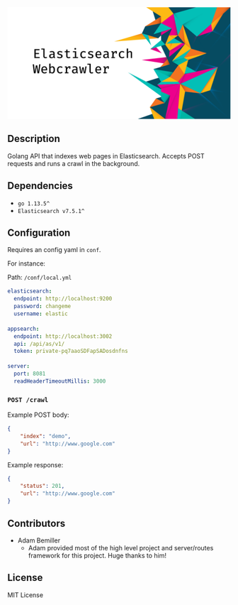 ![Elasticsearch Search API](docs/img/elastic-webcrawler.png)

## Description

Golang API that indexes web pages in Elasticsearch. Accepts POST requests and runs a crawl in the background.

## Dependencies

- `go 1.13.5^`
- `Elasticsearch v7.5.1^`

## Configuration

Requires an config yaml in `conf`.

For instance:

Path: `/conf/local.yml`

```YAML
elasticsearch:
  endpoint: http://localhost:9200
  password: changeme
  username: elastic

appsearch:
  endpoint: http://localhost:3002
  api: /api/as/v1/
  token: private-pq7aaoSDFapSADosdnfns

server:
  port: 8081
  readHeaderTimeoutMillis: 3000
```

### `POST /crawl`

Example POST body:

```JSON
{
    "index": "demo",
    "url": "http://www.google.com"
}
```

Example response:

```JSON
{
    "status": 201,
    "url": "http://www.google.com"
}
```

## Contributors

- Adam Bemiller
  - Adam provided most of the high level project and server/routes framework for this project. Huge thanks to him!

## License

MIT License

